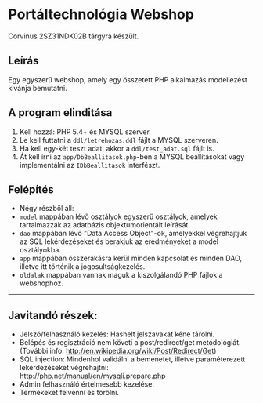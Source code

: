 # Portáltechnológia Webshop

Corvinus 2SZ31NDK02B tárgyra készült.

## Leírás
Egy egyszerű webshop, amely egy összetett PHP alkalmazás modellezést kivánja bemutatni.

## A program elinditása
1. Kell hozzá: PHP 5.4+ és MYSQL szerver.
1. Le kell futtatni a `ddl/letrehozas.ddl` fájlt a MYSQL szerveren.
1. Ha kell egy-két teszt adat, akkor a `ddl/test_adat.sql` fájlt is.
1. Át kell írni az `app/DbBeallitasok.php`-ben a MYSQL beállításokat vagy implementálni az `IDbBeallitasok` interfészt.

## Felépítés
* Négy részből áll:
* `model` mappában lévő osztályok egyszerű osztályok, amelyek tartalmazzák az adatbázis objektumorientált leírását.
* `dao` mappában lévő "Data Access Object"-ok, amelyekkel végrehajtjuk az SQL lekérdezéseket és berakjuk az eredményeket a model osztályokba.
* `app` mappában összerakásra kerül minden kapcsolat és minden DAO, illetve itt történik a jogosultságkezelés.
* `oldalak` mappában vannak maguk a kiszolgálandó PHP fájlok a webshophoz.

***

## Javitandó részek:
* Jelszó/felhasználó kezelés: Hashelt jelszavakat kéne tárolni.
* Belépés és regisztráció nem követi a post/redirect/get metódológiát. (További info: http://en.wikipedia.org/wiki/Post/Redirect/Get)
* SQL injection: Mindenhol validálni a bemenetet, illetve paraméterezett lekérdezéseket végrehajtni: http://php.net/manual/en/mysqli.prepare.php
* Admin felhasználó értelmesebb kezelése.
* Termékeket felvenni és törölni.

